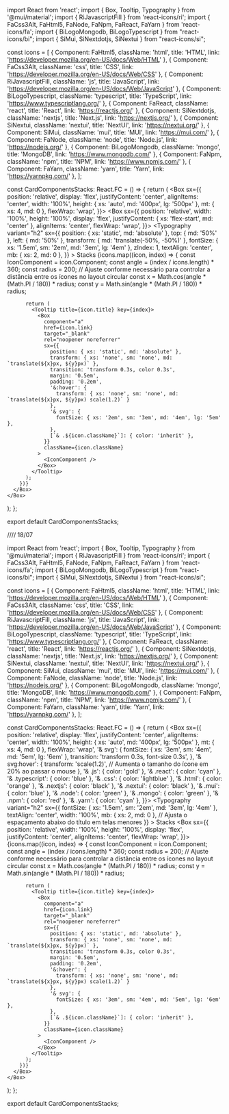 import React from 'react';
import { Box, Tooltip, Typography } from '@mui/material';
import { RiJavascriptFill } from 'react-icons/ri';
import { FaCss3Alt, FaHtml5, FaNode, FaNpm, FaReact, FaYarn } from 'react-icons/fa';
import { BiLogoMongodb, BiLogoTypescript } from "react-icons/bi";
import { SiMui, SiNextdotjs, SiNextui } from "react-icons/si";

const icons = [
  { Component: FaHtml5, className: 'html', title: 'HTML', link: 'https://developer.mozilla.org/en-US/docs/Web/HTML' },
  { Component: FaCss3Alt, className: 'css', title: 'CSS', link: 'https://developer.mozilla.org/en-US/docs/Web/CSS' },
  { Component: RiJavascriptFill, className: 'js', title: 'JavaScript', link: 'https://developer.mozilla.org/en-US/docs/Web/JavaScript' },
  { Component: BiLogoTypescript, className: 'typescript', title: 'TypeScript', link: 'https://www.typescriptlang.org/' },
  { Component: FaReact, className: 'react', title: 'React', link: 'https://reactjs.org/' },
  { Component: SiNextdotjs, className: 'nextjs', title: 'Next.js', link: 'https://nextjs.org/' },
  { Component: SiNextui, className: 'nextui', title: 'NextUI', link: 'https://nextui.org/' },
  { Component: SiMui, className: 'mui', title: 'MUI', link: 'https://mui.com/' },
  { Component: FaNode, className: 'node', title: 'Node.js', link: 'https://nodejs.org/' },
  { Component: BiLogoMongodb, className: 'mongo', title: 'MongoDB', link: 'https://www.mongodb.com/' },
  { Component: FaNpm, className: 'npm', title: 'NPM', link: 'https://www.npmjs.com/' },
  { Component: FaYarn, className: 'yarn', title: 'Yarn', link: 'https://yarnpkg.com/' },
];

const CardComponentsStacks: React.FC = () => {
  return (
    <Box sx={{
      position: 'relative',
      display: 'flex',
      justifyContent: 'center',
      alignItems: 'center',
      width: '100%',
      height: { xs: 'auto', md: '400px', lg: '500px' },
      mt: { xs: 4, md: 0 },
      flexWrap: 'wrap',
    }}>
      <Box sx={{
        position: 'relative',
        width: '100%',
        height: '100%',
        display: 'flex',
        justifyContent: { xs: 'flex-start', md: 'center' },
        alignItems: 'center',
        flexWrap: 'wrap',
      }}>
        <Typography
          variant="h2"
          sx={{
            position: { xs: 'static', md: 'absolute' },
            top: { md: '50%' },
            left: { md: '50%' },
            transform: { md: 'translate(-50%, -50%)' },
            fontSize: { xs: '1.5em', sm: '2em', md: '3em', lg: '4em' },
            zIndex: 1,
            textAlign: 'center',
            mb: { xs: 2, md: 0 },
          }}
        >
          Stacks
        </Typography>
        {icons.map((icon, index) => {
          const IconComponent = icon.Component;
          const angle = (index / icons.length) * 360;
          const radius = 200; // Ajuste conforme necessário para controlar a distância entre os ícones no layout circular
          const x = Math.cos(angle * (Math.PI / 180)) * radius;
          const y = Math.sin(angle * (Math.PI / 180)) * radius;

          return (
            <Tooltip title={icon.title} key={index}>
              <Box
                component="a"
                href={icon.link}
                target="_blank"
                rel="noopener noreferrer"
                sx={{
                  position: { xs: 'static', md: 'absolute' },
                  transform: { xs: 'none', sm: 'none', md: `translate(${x}px, ${y}px)` },
                  transition: 'transform 0.3s, color 0.3s',
                  margin: '0.5em',
                  padding: '0.2em',
                  '&:hover': {
                    transform: { xs: 'none', sm: 'none', md: `translate(${x}px, ${y}px) scale(1.2)` }
                  },
                  '& svg': {
                    fontSize: { xs: '2em', sm: '3em', md: '4em', lg: '5em' },
                  },
                  [`& .${icon.className}`]: { color: 'inherit' },
                }}
                className={icon.className}
              >
                <IconComponent />
              </Box>
            </Tooltip>
          );
        })}
      </Box>
    </Box>
  );
};

export default CardComponentsStacks;
 


 //// 18/07


 import React from 'react';
import { Box, Tooltip, Typography } from '@mui/material';
import { RiJavascriptFill } from 'react-icons/ri';
import { FaCss3Alt, FaHtml5, FaNode, FaNpm, FaReact, FaYarn } from 'react-icons/fa';
import { BiLogoMongodb, BiLogoTypescript } from "react-icons/bi";
import { SiMui, SiNextdotjs, SiNextui } from "react-icons/si";

const icons = [
  { Component: FaHtml5, className: 'html', title: 'HTML', link: 'https://developer.mozilla.org/en-US/docs/Web/HTML' },
  { Component: FaCss3Alt, className: 'css', title: 'CSS', link: 'https://developer.mozilla.org/en-US/docs/Web/CSS' },
  { Component: RiJavascriptFill, className: 'js', title: 'JavaScript', link: 'https://developer.mozilla.org/en-US/docs/Web/JavaScript' },
  { Component: BiLogoTypescript, className: 'typescript', title: 'TypeScript', link: 'https://www.typescriptlang.org/' },
  { Component: FaReact, className: 'react', title: 'React', link: 'https://reactjs.org/' },
  { Component: SiNextdotjs, className: 'nextjs', title: 'Next.js', link: 'https://nextjs.org/' },
  { Component: SiNextui, className: 'nextui', title: 'NextUI', link: 'https://nextui.org/' },
  { Component: SiMui, className: 'mui', title: 'MUI', link: 'https://mui.com/' },
  { Component: FaNode, className: 'node', title: 'Node.js', link: 'https://nodejs.org/' },
  { Component: BiLogoMongodb, className: 'mongo', title: 'MongoDB', link: 'https://www.mongodb.com/' },
  { Component: FaNpm, className: 'npm', title: 'NPM', link: 'https://www.npmjs.com/' },
  { Component: FaYarn, className: 'yarn', title: 'Yarn', link: 'https://yarnpkg.com/' },
];

const CardComponentsStacks: React.FC = () => {
  return (
    <Box sx={{
      position: 'relative',
      display: 'flex',
      justifyContent: 'center',
      alignItems: 'center',
      width: '100%',
      height: { xs: 'auto', md: '400px', lg: '500px' },
      mt: { xs: 4, md: 0 },
      flexWrap: 'wrap',
      '& svg': {
        fontSize: { xs: '3em', sm: '4em', md: '5em', lg: '6em' },
        transition: 'transform 0.3s, font-size 0.3s',
      },
      '& svg:hover': {
        transform: 'scale(1.2)', // Aumenta o tamanho do ícone em 20% ao passar o mouse
      },
      '& .js': { color: 'gold' },
      '& .react': { color: 'cyan' },
      '& .typescript': { color: 'blue' },
      '& .css': { color: 'lightblue' },
      '& .html': { color: 'orange' },
      '& .nextjs': { color: 'black' },
      '& .nextui': { color: 'black' },
      '& .mui': { color: 'blue' },
      '& .node': { color: 'green' },
      '& .mongo': { color: 'green' },
      '& .npm': { color: 'red' },
      '& .yarn': { color: 'cyan' },
    }}>
        <Typography
        variant="h2"
        sx={{
          fontSize: { xs: '1.5em', sm: '2em', md: '3em', lg: '4em' },
          textAlign: 'center',
          width: '100%',
          mb: { xs: 2, md: 0 }, // Ajusta o espaçamento abaixo do título em telas menores
        }}
      >
        Stacks
      </Typography>
      <Box sx={{
        position: 'relative',
        width: '100%',
        height: '100%',
        display: 'flex',
        justifyContent: 'center',
        alignItems: 'center',
        flexWrap: 'wrap',
      }}>
        {icons.map((icon, index) => {
          const IconComponent = icon.Component;
          const angle = (index / icons.length) * 360;
          const radius = 200; // Ajuste conforme necessário para controlar a distância entre os ícones no layout circular
          const x = Math.cos(angle * (Math.PI / 180)) * radius;
          const y = Math.sin(angle * (Math.PI / 180)) * radius;

          return (
            <Tooltip title={icon.title} key={index}>
              <Box
                component="a"
                href={icon.link}
                target="_blank"
                rel="noopener noreferrer"
                sx={{
                  position: { xs: 'static', md: 'absolute' },
                  transform: { xs: 'none', sm: 'none', md: `translate(${x}px, ${y}px)` },
                  transition: 'transform 0.3s, color 0.3s',
                  margin: '0.5em',
                  padding: '0.2em',
                  '&:hover': {
                    transform: { xs: 'none', sm: 'none', md: `translate(${x}px, ${y}px) scale(1.2)` }
                  },
                  '& svg': {
                    fontSize: { xs: '3em', sm: '4em', md: '5em', lg: '6em' },
                  },
                  [`& .${icon.className}`]: { color: 'inherit' },
                }}
                className={icon.className}
              >
                <IconComponent />
              </Box>
            </Tooltip>
          );
        })}
      </Box>
    </Box>
  );
};

export default CardComponentsStacks;
